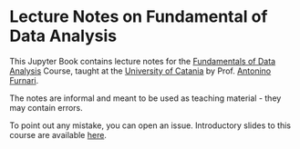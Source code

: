 # Lecture Notes on Fundamental of Data Analysis
This Jupyter Book contains lecture notes for the [Fundamentals of Data Analysis](https://web.dmi.unict.it/corsi/lm-18/insegnamenti?seuid=90338D5D-A89C-494D-BC2B-4BD3B1D32B7E) Course, taught at the [University of Catania](http://unict.it) by Prof. [Antonino Furnari](http://antoninofurnari.it).

The notes are informal and meant to be used as teaching material - they may contain errors. 

To point out any mistake, you can open an issue. Introductory slides to this course are available [here](https://github.com/antoninofurnari/fadlecturenotes/releases/download/latest/00_intro_course.pdf).

```{tableofcontents}
```